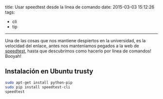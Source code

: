 title: Usar speedtest desde la linea de comando
date: 2015-03-03 15:12:26
tags:
- cli
- tip
---

Una de las cosas que nos mantiene despiertos en la universidad, es la velocidad del enlace, antes nos manteniamos pegados a la web de [speedtest](http://speedtest.net), hasta que descubrimos como hacerlo por línea de comandos! Booyah!

## Instalación en Ubuntu trusty

~~~bash
sudo apt-get install python-pip
sudo pip install speedtest-cli
speedtest
~~~

